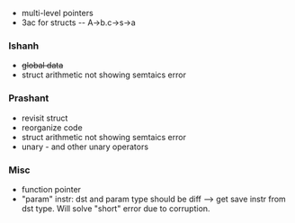 - multi-level pointers
- 3ac for structs -- A->b.c->s->a

### Ishanh
- ~~global data~~
- struct arithmetic not showing semtaics error
### Prashant
- revisit struct
- reorganize code
- struct arithmetic not showing semtaics error
- unary - and other unary operators

### Misc
- function pointer
- "param" instr: dst and param type should be diff --> get 
	save instr from dst type. Will solve "short" error due to corruption.
